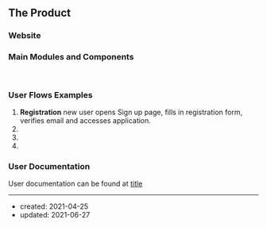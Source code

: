 
## The Product

###  Website


### Main Modules and Components

<br/>

###  User Flows Examples
1. **Registration** new user opens Sign up page, fills in registration form, verifies email and accesses application.
2. 
3. 
4.  

### User Documentation
User documentation can be found at [title](link)


___
- created: 2021-04-25
- updated: 2021-06-27